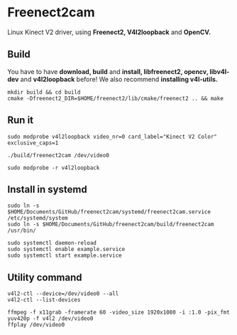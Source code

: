 # Freenect2cam

Linux Kinect V2 driver, using **Freenect2, V4l2loopback** and **OpenCV.**

## Build

You have to have **download, build** and **install, libfreenect2, opencv, libv4l-dev** and **v4l2loopback** before!
We also recommend **installing v4l-utils.**

```
mkdir build && cd build
cmake -Dfreenect2_DIR=$HOME/freenect2/lib/cmake/freenect2 .. && make
```

## Run it

```
sudo modprobe v4l2loopback video_nr=0 card_label="Kinect V2 Color" exclusive_caps=1

./build/freenect2cam /dev/video0

sudo modprobe -r v4l2loopback
```

## Install in systemd

```
sudo ln -s $HOME/Documents/GitHub/freenect2cam/systemd/freenect2cam.service /etc/systemd/system
sudo ln -s $HOME/Documents/GitHub/freenect2cam/build/freenect2cam /usr/bin/

sudo systemctl daemon-reload
sudo systemctl enable example.service
sudo systemctl start example.service
```

## Utility command

```
v4l2-ctl --device=/dev/video0 --all
v4l2-ctl --list-devices

ffmpeg -f x11grab -framerate 60 -video_size 1920x1080 -i :1.0 -pix_fmt yuv420p -f v4l2 /dev/video0
ffplay /dev/video0
```
